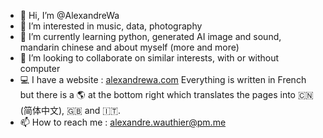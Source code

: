 - 👋 Hi, I’m @AlexandreWa
- 👀 I’m interested in music, data, photography
- 🌱 I’m currently learning python, generated AI image and sound, mandarin chinese and about myself (more and more)
- 💞️ I’m looking to collaborate on similar interests, with or without computer
- 💻 I have a website : [alexandrewa.com](https://alexandrewa.com/) Everything is written in French but there is a 🌎 at the bottom right which translates the pages into 🇨🇳 (简体中文), 🇬🇧 and 🇮🇹.
- 📫 How to reach me : alexandre.wauthier@pm.me
